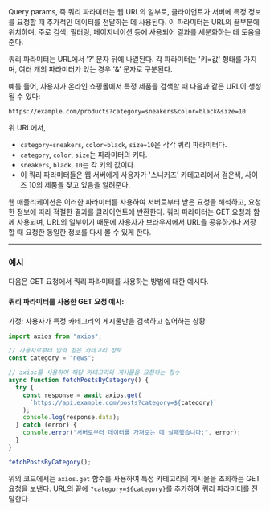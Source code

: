 Query params, 즉 쿼리 파라미터는 웹 URL의 일부로, 클라이언트가 서버에 특정 정보를 요청할 때 추가적인 데이터를 전달하는 데 사용된다. 이 파라미터는 URL의 끝부분에 위치하며, 주로 검색, 필터링, 페이지네이션 등에 사용되어 결과를 세분화하는 데 도움을 준다.

쿼리 파라미터는 URL에서 '?' 문자 뒤에 나열된다. 각 파라미터는 '키=값' 형태를 가지며, 여러 개의 파라미터가 있는 경우 '&' 문자로 구분된다.

예를 들어, 사용자가 온라인 쇼핑몰에서 특정 제품을 검색할 때 다음과 같은 URL이 생성될 수 있다:

```
https://example.com/products?category=sneakers&color=black&size=10
```

위 URL에서,

- `category=sneakers`, `color=black`, `size=10`은 각각 쿼리 파라미터다.
- `category`, `color`, `size`는 파라미터의 키다.
- `sneakers`, `black`, `10`는 각 키의 값이다.
- 이 쿼리 파라미터들은 웹 서버에게 사용자가 '스니커즈' 카테고리에서 검은색, 사이즈 10의 제품을 찾고 있음을 알려준다.

웹 애플리케이션은 이러한 파라미터를 사용하여 서버로부터 받은 요청을 해석하고, 요청한 정보에 따라 적절한 결과를 클라이언트에 반환한다. 쿼리 파라미터는 GET 요청과 함께 사용되며, URL의 일부이기 때문에 사용자가 브라우저에서 URL을 공유하거나 저장할 때 요청한 동일한 정보를 다시 볼 수 있게 한다.

---

### 예시

다음은 GET 요청에서 쿼리 파라미터를 사용하는 방법에 대한 예시다.

#### **쿼리 파라미터를 사용한 GET 요청 예시:**

가정: 사용자가 특정 카테고리의 게시물만을 검색하고 싶어하는 상황

```javascript
import axios from "axios";

// 사용자로부터 입력 받은 카테고리 정보
const category = "news";

// axios를 사용하여 해당 카테고리의 게시물을 요청하는 함수
async function fetchPostsByCategory() {
  try {
    const response = await axios.get(
      `https://api.example.com/posts?category=${category}`
    );
    console.log(response.data);
  } catch (error) {
    console.error("서버로부터 데이터를 가져오는 데 실패했습니다:", error);
  }
}

fetchPostsByCategory();
```

위의 코드에서는 `axios.get` 함수를 사용하여 특정 카테고리의 게시물을 조회하는 GET 요청을 보낸다. URL의 끝에 `?category=${category}`를 추가하여 쿼리 파라미터를 전달한다.
